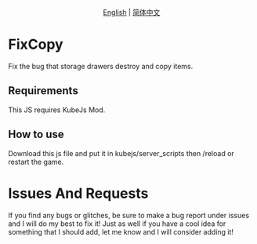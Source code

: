 <p align="center">
    <a href="README.md">English</a> |
    <a href="READZH.md">简体中文</a> 
</p>

# FixCopy
Fix the bug that storage drawers destroy and copy items.

## Requirements
This JS requires KubeJs Mod.

## How to use
Download this js file and put it in kubejs/server_scripts then /reload or restart the game.

# Issues And Requests
If you find any bugs or glitches, be sure to make a bug report under issues and I will do my best to fix it! Just as well if you have a cool idea for something that I should add, let me know and I will consider adding it!
